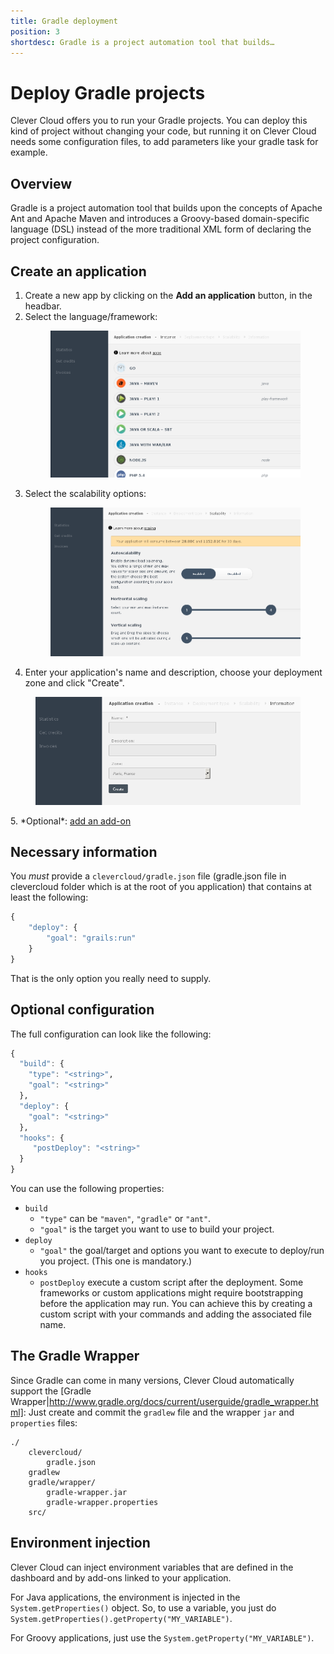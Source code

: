 ```yaml
---
title: Gradle deployment
position: 3
shortdesc: Gradle is a project automation tool that builds…
---
```


# Deploy Gradle projects

Clever Cloud offers you to run your Gradle projects. You can deploy this kind of project
without changing your code, but running it on Clever Cloud needs some configuration files,
to add parameters like your gradle task for example.

## Overview

Gradle is a project automation tool that builds upon the concepts of
Apache Ant and Apache Maven and introduces a Groovy-based
domain-specific language (DSL) instead of the more traditional XML form
of declaring the project configuration.

## Create an application

1. Create a new app by clicking on the **Add an application** button, in the headbar.
2. Select the language/framework: <figure class="cc-content-img"><img src="/assets/images/select-lang.png"></figure>
3. Select the scalability options: <figure class="cc-content-img"><img src="/assets/images/select-scalab.png"/></figure>
3. Enter your application's name and description, choose your deployment zone and click "Create".
<figure class="cc-content-img"><img src="/assets/images/choose-name.png"/></figure>
5. *Optional*: <a href="/addons/add-an-addon/">add an add-on</a>

## Necessary information

You *must* provide a `clevercloud/gradle.json` file (gradle.json file in
clevercloud folder which is at the root of you application) that
contains at least the following:

```javascript
{
    "deploy": {
        "goal": "grails:run"
    }
}
```

That is the only option you really need to supply.

## Optional configuration

The full configuration can look like the following:

```haskell
{
  "build": {
    "type": "<string>",
    "goal": "<string>"
  },
  "deploy": {
    "goal": "<string>"
  },
  "hooks": {
     "postDeploy": "<string>"
  }
}
```
You can use the following properties:

* ``build``
    * ``"type"`` can be ``"maven"``, ``"gradle"`` or ``"ant"``.
    * ``"goal"`` is the target you want to use to build your project.
* ``deploy``
    * ``"goal"`` the goal/target and options you want to execute to
		  deploy/run you project. (This one is mandatory.)
* ``hooks``
    * ``postDeploy`` execute a custom script after the deployment. Some frameworks or custom applications might require bootstrapping before the application may run.
You can achieve this by creating a custom script with your commands and adding the associated file name.

## The Gradle Wrapper

Since Gradle can come in many versions, Clever Cloud automatically support the
[Gradle Wrapper|http://www.gradle.org/docs/current/userguide/gradle_wrapper.html]:
Just create and commit the `gradlew` file and the wrapper `jar` and
`properties` files:

```
./
	clevercloud/
		gradle.json
	gradlew
	gradle/wrapper/
		gradle-wrapper.jar
		gradle-wrapper.properties
	src/
```


## Environment injection

Clever Cloud can inject environment variables that are defined in the
dashboard and by add-ons linked to your application.

For Java applications, the environment is injected in the
`System.getProperties()` object. So, to use a variable, you just do
`System.getProperties().getProperty("MY_VARIABLE")`.

For Groovy applications, just use the `System.getProperty("MY_VARIABLE")`.

